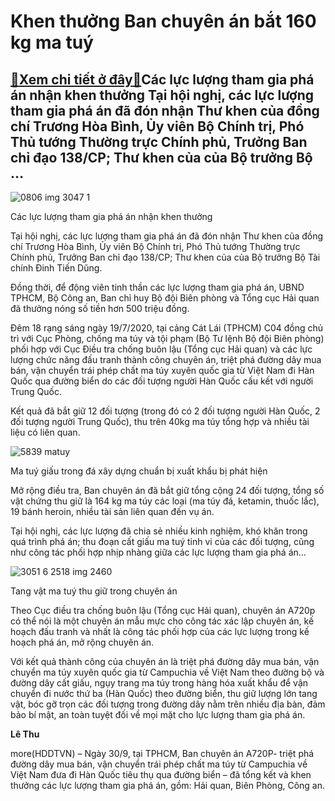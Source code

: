 Khen thưởng Ban chuyên án bắt 160 kg ma tuý
===========================================

[:gift:Xem chi tiết ở đây:gift:](https://hddtvn.com/khen-thuong-ban-chuyen-an-bat-160-kg-ma-tuy/)Các lực lượng tham gia phá án nhận khen thưởng Tại hội nghị, các lực lượng tham gia phá án đã đón nhận Thư khen của đồng chí Trương Hòa Bình, Ủy viên Bộ Chính trị, Phó Thủ tướng Thường trực Chính phủ, Trưởng Ban chỉ đạo 138/CP; Thư khen của của Bộ trưởng Bộ …
-------------------------------------------------------------------------------------------------------------------------------------------------------------------------------------------------------------------------------------------------------------------





![0806 img 3047 1](https://hddtvn.com/wp-content/uploads/2021/01/0806_IMG-3047_1.jpg "Khen thưởng Ban chuyên án bắt 160 kg ma tuý")


Các lực lượng tham gia phá án nhận khen thưởng



Tại hội nghị, các lực lượng tham gia phá án đã đón nhận Thư khen của đồng chí Trương Hòa Bình, Ủy viên Bộ Chính trị, Phó Thủ tướng Thường trực Chính phủ, Trưởng Ban chỉ đạo 138/CP; Thư khen của của Bộ trưởng Bộ Tài chính Đinh Tiến Dũng.


Đồng thời, để động viên tinh thần các lực lượng tham gia phá án, UBND TPHCM, Bộ Công an, Ban chỉ huy Bộ đội Biên phòng và Tổng cục Hải quan đã thưởng nóng số tiền hơn 500 triệu đồng.


Đêm 18 rạng sáng ngày 19/7/2020, tại cảng Cát Lái (TPHCM) C04 đồng chủ trì với Cục Phòng, chống ma túy và tội phạm (Bộ Tư lệnh Bộ đội Biên phòng) phối hợp với Cục Điều tra chống buôn lậu (Tổng cục Hải quan) và các lực lượng chức năng đấu tranh thành công chuyên án, triệt phá đường dây mua bán, vận chuyển trái phép chất ma túy xuyên quốc gia từ Việt Nam đi Hàn Quốc qua đường biển do các đối tượng người Hàn Quốc cấu kết với người Trung Quốc.


Kết quả đã bắt giữ 12 đối tượng (trong đó có 2 đối tượng người Hàn Quốc, 2 đối tượng người Trung Quốc), thu trên 40kg ma túy tổng hợp và nhiều tài liệu có liên quan.





![5839 matuy](https://hddtvn.com/wp-content/uploads/2021/01/5839_matuy.jpg "Khen thưởng Ban chuyên án bắt 160 kg ma tuý")


Ma tuý giấu trong đá xây dựng chuẩn bị xuất khẩu bị phát hiện



Mở rộng điều tra, Ban chuyên án đã bắt giữ tổng cộng 24 đối tượng, tổng số vật chứng thu giữ là 164 kg ma túy các loại (ma túy đá, ketamin, thuốc lắc), 19 bánh heroin, nhiều tài sản liên quan đến vụ án.


Tại hội nghị, các lực lượng đã chia sẻ nhiều kinh nghiệm, khó khăn trong quá trình phá án; thu đoạn cất giấu ma tuý tinh vi của các đối tượng, cũng như công tác phối hợp nhịp nhàng giữa các lực lượng tham gia phá án…





![3051 6 2518 img 2460](https://hddtvn.com/wp-content/uploads/2021/01/3051_6-2518_IMG-2460.jpg "Khen thưởng Ban chuyên án bắt 160 kg ma tuý")


Tang vật ma tuý thu giữ trong chuyên án



Theo Cục điều tra chống buôn lậu (Tổng cục Hải quan), chuyên án A720p có thể nói là một chuyên án mẫu mực cho công tác xác lập chuyên án, kế hoạch đấu tranh và nhất là công tác phối hợp của các lực lượng trong kế hoạch phá án, mở rộng chuyên án.


Với kết quả thành công của chuyên án là triệt phá đường dây mua bán, vận chuyển ma túy xuyên quốc gia từ Campuchia về Việt Nam theo đường bộ và đường dây cất giấu, ngụy trang ma túy trong hàng hóa xuất khẩu để vận chuyển đi nước thứ ba (Hàn Quốc) theo đường biển, thu giữ lượng lớn tang vật, bóc gỡ trọn các đối tượng trong đường dây nằm trên nhiều địa bàn, đảm bảo bí mật, an toàn tuyệt đối về mọi mặt cho lực lượng tham gia phá án.




**Lê Thu**



more(HDDTVN) – Ngày 30/9, tại TPHCM, Ban chuyên án A720P- triệt phá đường dây mua bán, vận chuyển trái phép chất ma túy từ Campuchia về Việt Nam đưa đi Hàn Quốc tiêu thụ qua đường biển – đã tổng kết và khen thưởng các lực lượng tham gia phá án, gồm: Hải quan, Biên Phòng, Công an.

